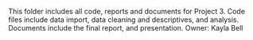 This folder includes all code, reports and documents for Project 3.
Code files include data import, data cleaning and descriptives, and analysis.
Documents include the final report, and presentation.
Owner: Kayla Bell

